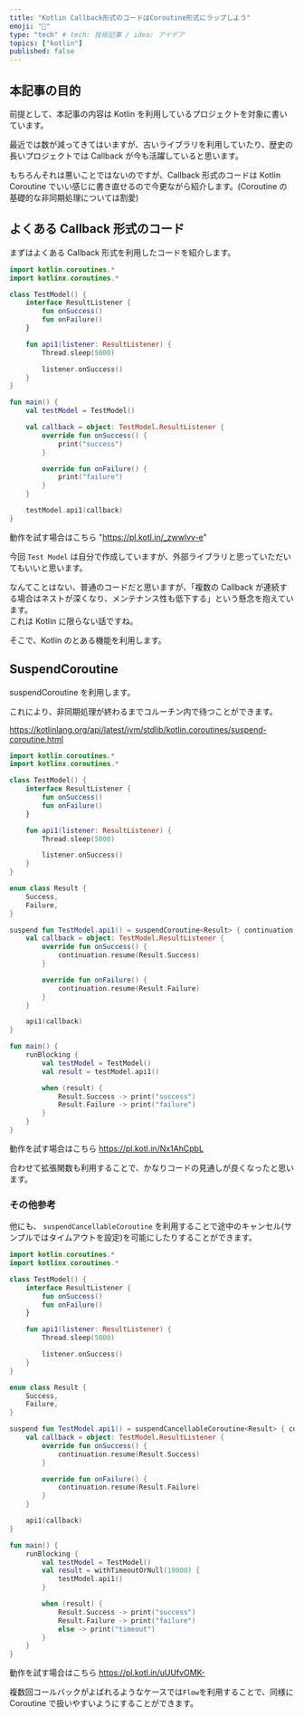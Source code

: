 ```yaml
---
title: "Kotlin Callback形式のコードはCoroutine形式にラップしよう"
emoji: "🔁"
type: "tech" # tech: 技術記事 / idea: アイデア
topics: ["kotlin"]
published: false
---
```


## 本記事の目的

前提として、本記事の内容は Kotlin を利用しているプロジェクトを対象に書いています。

最近では数が減ってきてはいますが、古いライブラリを利用していたり、歴史の長いプロジェクトでは Callback が今も活躍していると思います。

もちろんそれは悪いことではないのですが、Callback 形式のコードは Kotlin Coroutine でいい感じに書き直せるので今更ながら紹介します。(Coroutine の基礎的な非同期処理については割愛)

## よくある Callback 形式のコード

まずはよくある Callback 形式を利用したコードを紹介します。

```kotlin
import kotlin.coroutines.*
import kotlinx.coroutines.*

class TestModel() {
    interface ResultListener {
        fun onSuccess()
        fun onFailure()
    }

    fun api1(listener: ResultListener) {
        Thread.sleep(5000)

        listener.onSuccess()
    }
}

fun main() {
    val testModel = TestModel()

    val callback = object: TestModel.ResultListener {
        override fun onSuccess() {
            print("success")
        }

        override fun onFailure() {
            print("failure")
        }
    }

    testModel.api1(callback)
}
```

動作を試す場合はこちら "https://pl.kotl.in/_zwwlvv-e"

今回 `Test Model` は自分で作成していますが、外部ライブラリと思っていただいてもいいと思います。

なんてことはない、普通のコードだと思いますが、「複数の Callback が連続する場合はネストが深くなり、メンテナンス性も低下する」という懸念を抱えています。  
これは Kotlin に限らない話ですね。

そこで、Kotlin のとある機能を利用します。

## SuspendCoroutine

suspendCoroutine を利用します。

これにより、非同期処理が終わるまでコルーチン内で待つことができます。

https://kotlinlang.org/api/latest/jvm/stdlib/kotlin.coroutines/suspend-coroutine.html

```kotlin
import kotlin.coroutines.*
import kotlinx.coroutines.*

class TestModel() {
    interface ResultListener {
        fun onSuccess()
        fun onFailure()
    }

    fun api1(listener: ResultListener) {
        Thread.sleep(5000)

        listener.onSuccess()
    }
}

enum class Result {
    Success,
    Failure,
}

suspend fun TestModel.api1() = suspendCoroutine<Result> { continuation ->
    val callback = object: TestModel.ResultListener {
        override fun onSuccess() {
            continuation.resume(Result.Success)
        }

        override fun onFailure() {
            continuation.resume(Result.Failure)
        }
    }

    api1(callback)
}

fun main() {
    runBlocking {
        val testModel = TestModel()
	    val result = testModel.api1()

        when (result) {
            Result.Success -> print("success")
            Result.Failure -> print("failure")
        }
    }
}
```

動作を試す場合はこちら https://pl.kotl.in/Nx1AhCpbL

合わせて拡張関数も利用することで、かなりコードの見通しが良くなったと思います。

### その他参考

他にも、 `suspendCancellableCoroutine` を利用することで途中のキャンセル(サンプルではタイムアウトを設定)を可能にしたりすることができます。

```kotlin
import kotlin.coroutines.*
import kotlinx.coroutines.*

class TestModel() {
    interface ResultListener {
        fun onSuccess()
        fun onFailure()
    }

    fun api1(listener: ResultListener) {
        Thread.sleep(5000)

        listener.onSuccess()
    }
}

enum class Result {
    Success,
    Failure,
}

suspend fun TestModel.api1() = suspendCancellableCoroutine<Result> { continuation ->
    val callback = object: TestModel.ResultListener {
        override fun onSuccess() {
            continuation.resume(Result.Success)
        }

        override fun onFailure() {
            continuation.resume(Result.Failure)
        }
    }

    api1(callback)
}

fun main() {
    runBlocking {
        val testModel = TestModel()
        val result = withTimeoutOrNull(10000) {
            testModel.api1()
        }

        when (result) {
            Result.Success -> print("success")
            Result.Failure -> print("failure")
            else -> print("timeout")
        }
    }
}
```

動作を試す場合はこちら https://pl.kotl.in/uUUfvOMK-

複数回コールバックがよばれるようなケースでは`Flow`を利用することで、同様に Coroutine で扱いやすいようにすることができます。
